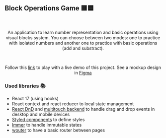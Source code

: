 ## Block Operations Game 🟥🟦

<br />

<div align="center">

An application to learn number representation and basic operations using visual blocks system. You can choose between two modes: one to practice with isolated numbers and another one to practice with basic operations (add and substract).

</div>

<br />

<div align="center">

Follow this [link](https://block-operations-game.netlify.app) to play with a live demo of this project. See a mockup design in [Figma](https://www.figma.com/community/file/991767919115011359)

</div>

### Used libraries 📚

- React 17 (using hooks)
- React context and react reducer to local state management
- [React DnD](https://github.com/react-dnd/react-dnd) and [multitouch backend](https://github.com/LouisBrunner/dnd-multi-backend) to handle drag and drop events in desktop and mobile devices
- [Styled components](https://styled-components.com) to define styles
- [Immer](https://github.com/immerjs/immer) to handle immutable states
- [wouter](https://github.com/molefrog/wouter) to have a basic router between pages
